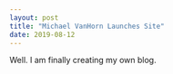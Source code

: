```yaml
---
layout: post
title: "Michael VanHorn Launches Site"
date: 2019-08-12
---
```


Well. I am finally creating my own blog. 
